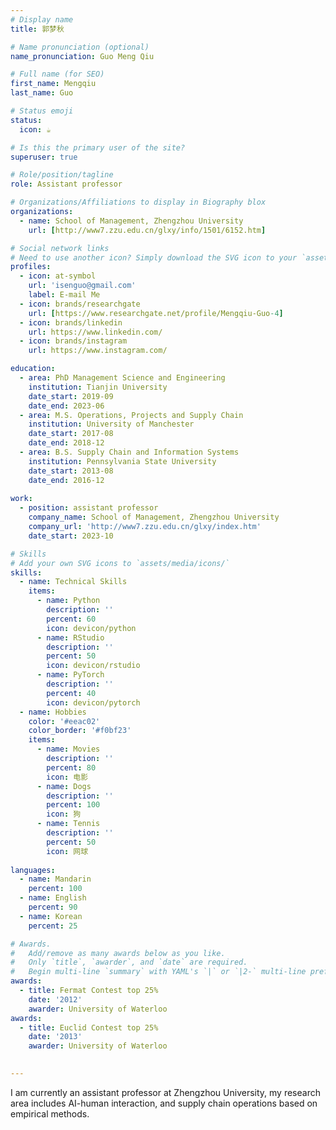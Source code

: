 ```yaml
---
# Display name
title: 郭梦秋

# Name pronunciation (optional)
name_pronunciation: Guo Meng Qiu

# Full name (for SEO)
first_name: Mengqiu
last_name: Guo

# Status emoji
status:
  icon: ☕️

# Is this the primary user of the site?
superuser: true

# Role/position/tagline
role: Assistant professor

# Organizations/Affiliations to display in Biography blox
organizations:
  - name: School of Management, Zhengzhou University
    url: [http://www7.zzu.edu.cn/glxy/info/1501/6152.htm]

# Social network links
# Need to use another icon? Simply download the SVG icon to your `assets/media/icons/` folder.
profiles:
  - icon: at-symbol
    url: 'isenguo@gmail.com'
    label: E-mail Me
  - icon: brands/researchgate
    url: [https://www.researchgate.net/profile/Mengqiu-Guo-4]
  - icon: brands/linkedin
    url: https://www.linkedin.com/
  - icon: brands/instagram
    url: https://www.instagram.com/

education:
  - area: PhD Management Science and Engineering
    institution: Tianjin University
    date_start: 2019-09
    date_end: 2023-06
  - area: M.S. Operations, Projects and Supply Chain
    institution: University of Manchester
    date_start: 2017-08
    date_end: 2018-12
  - area: B.S. Supply Chain and Information Systems
    institution: Pennsylvania State University
    date_start: 2013-08
    date_end: 2016-12
 
work:
  - position: assistant professor
    company_name: School of Management, Zhengzhou University
    company_url: 'http://www7.zzu.edu.cn/glxy/index.htm'
    date_start: 2023-10

# Skills
# Add your own SVG icons to `assets/media/icons/`
skills:
  - name: Technical Skills
    items:
      - name: Python
        description: ''
        percent: 60
        icon: devicon/python
      - name: RStudio
        description: ''
        percent: 50
        icon: devicon/rstudio
      - name: PyTorch
        description: ''
        percent: 40
        icon: devicon/pytorch
  - name: Hobbies
    color: '#eeac02'
    color_border: '#f0bf23'
    items:
      - name: Movies
        description: ''
        percent: 80
        icon: 电影
      - name: Dogs
        description: ''
        percent: 100
        icon: 狗
      - name: Tennis
        description: ''
        percent: 50
        icon: 网球
    
languages:
  - name: Mandarin
    percent: 100
  - name: English
    percent: 90
  - name: Korean
    percent: 25

# Awards.
#   Add/remove as many awards below as you like.
#   Only `title`, `awarder`, and `date` are required.
#   Begin multi-line `summary` with YAML's `|` or `|2-` multi-line prefix and indent 2 spaces below.
awards:
  - title: Fermat Contest top 25%
    date: '2012'
    awarder: University of Waterloo
awards:
  - title: Euclid Contest top 25%
    date: '2013'
    awarder: University of Waterloo

    
---
```


I am currently an assistant professor at Zhengzhou University, my research area includes AI-human interaction, and supply chain operations based on empirical methods.
